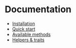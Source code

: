 # Documentation

- [Installation](installation.md)
- [Quick start](quick-start.md)
- [Available methods](methods.md)
- [Helpers & traits](helpers.md)